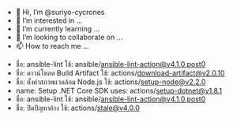 - 👋 Hi, I’m @suriyo-cycrones
- 👀 I’m interested in ...
- 🌱 I’m currently learning ...
- 💞️ I’m looking to collaborate on ...
- 📫 How to reach me ...

<!---
suriyo-cycrones/suriyo-cycrones is a ✨ special ✨ repository because its `README.md` (this file) appears on your GitHub profile.
You can click the Preview link to take a look at your changes.
--->
- ชื่อ: ansible-lint
  ใช้: ansible/ansible-lint-action@v4.1.0.post0
- ชื่อ: ดาวน์โหลด Build Artifact
  ใช้: actions/download-artifact@v2.0.10
- ชื่อ: ตั้งค่าสภาพแวดล้อม Node.js
  ใช้: actions/setup-node@v2.2.0
- name: Setup .NET Core SDK
  uses: actions/setup-dotnet@v1.8.1
- ชื่อ: ansible-lint
  ใช้: ansible/ansible-lint-action@v4.1.0.post0
- ชื่อ: ปิดปัญหาค้าง
  ใช้: actions/stale@v4.0.0

